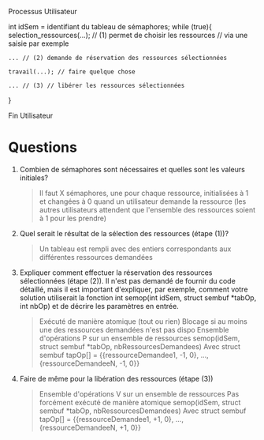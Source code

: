 Processus Utilisateur

  int idSem = identifiant du tableau de sémaphores;
  while (true){
    selection_ressources(...); // (1) permet de choisir les ressources
                               // via une saisie par exemple
    
    ... // (2) demande de réservation des ressources sélectionnées
    
    travail(...); // faire quelque chose
    
    ... // (3) // libérer les ressources sélectionnées
  }

Fin Utilisateur


# Questions

1. Combien de sémaphores sont nécessaires et quelles sont les valeurs initiales?

   > Il faut X sémaphores, une pour chaque ressource, initialisées à 1 et changées à 0 quand un utilisateur demande la ressource (les autres utilisateurs attendent que l'ensemble des ressources soient à 1 pour les prendre)


2. Quel serait le résultat de la sélection des ressources (étape (1))?

   > Un tableau est rempli avec des entiers correspondants aux différentes ressources demandées


3. Expliquer comment effectuer la réservation des ressources sélectionnées (étape (2)). Il n'est
pas demandé de fournir du code détaillé, mais il est important d'expliquer, par exemple,
comment votre solution utiliserait la fonction int semop(int idSem, struct sembuf *tabOp,
int nbOp) et de décrire les paramètres en entrée.

   > Exécuté de manière atomique (tout ou rien)
   > Blocage si au moins une des ressources demandées n'est pas dispo
   > Ensemble d'opérations P sur un ensemble de ressources
   > semop(idSem, struct sembuf *tabOp, nbRessourcesDemandees)
   > Avec struct sembuf tapOp[] = {{ressourceDemandee1, -1, 0}, ..., {ressourceDemandeeN, -1, 0}}


4. Faire de même pour la libération des ressources (étape (3))

   > Ensemble d'opérations V sur un ensemble de ressources
   > Pas forcément exécuté de manière atomique
   > semop(idSem, struct sembuf *tabOp, nbRessourcesDemandees)
   > Avec struct sembuf tapOp[] = {{ressourceDemandee1, +1, 0}, ..., {ressourceDemandeeN, +1, 0}}

